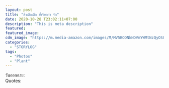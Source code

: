 ```yaml
---
layout: post
title: "สิ่งเล็กเล็ก ที่เรียกว่า รัก"
date: 2020-10-28 T23:02:11+07:00
description: "This is meta description"
featured:
featured_image:
cdn_image: "https://m.media-amazon.com/images/M/MV5BODNkNDVmYWMtNzQyOS00MzdhLWIyOGEtMDkzZjZmZTAyMmEyXkEyXkFqcGdeQXVyMjg0MTI5NzQ@._V1_.jpg"
categories:
  - "STORYLOG"
tags:
  - "Photos"
  - "Plant"
---
```

วันออกฉาย:  
Quotes:  
